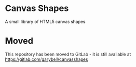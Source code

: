# Canvas Shapes
A small library of HTML5 canvas shapes

# Moved
This repository has been moved to GitLab - it is still available at https://gitlab.com/garybell/canvasshapes
